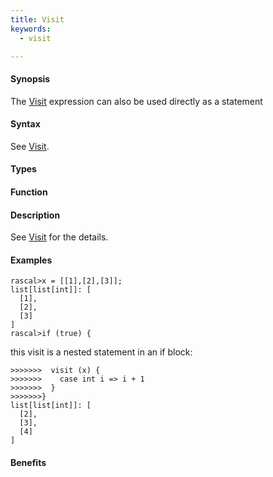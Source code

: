 ```yaml
---
title: Visit
keywords:
  - visit

---
```


#### Synopsis

The [Visit](/Rascal/Expressions/Visit) expression can also be used directly as a statement

#### Syntax

See [Visit](/Rascal/Expressions/Visit).

#### Types

#### Function

#### Description

See [Visit](/Rascal/Expressions/Visit) for the details.

#### Examples


```rascal-shell
rascal>x = [[1],[2],[3]];
list[list[int]]: [
  [1],
  [2],
  [3]
]
rascal>if (true) {
```
this visit is a nested statement in an if block:
```rascal-shell
>>>>>>>  visit (x) {
>>>>>>>    case int i => i + 1
>>>>>>>  }
>>>>>>>}
list[list[int]]: [
  [2],
  [3],
  [4]
]
```

#### Benefits



